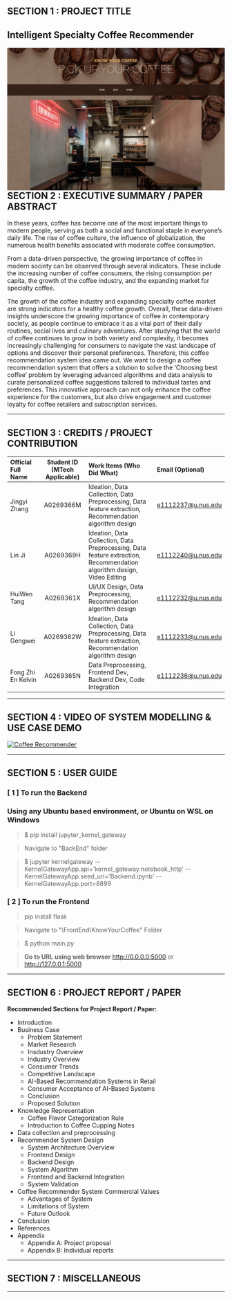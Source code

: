 ﻿## SECTION 1 : PROJECT TITLE
## Intelligent Specialty Coffee Recommender

<img src="coffeeSite.png"
     style="float: left; margin-right: 0px;" />

---

## SECTION 2 : EXECUTIVE SUMMARY / PAPER ABSTRACT
In these years, coffee has become one of the most important things to modern people, serving as both a social and functional staple in everyone’s daily life. The rise of coffee culture, the influence of globalization, the numerous health benefits associated with moderate coffee consumption.


From a data-driven perspective, the growing importance of coffee in modern society can be observed through several indicators. These include the increasing number of coffee consumers, the rising consumption per capita, the growth of the coffee industry, and the expanding market for specialty coffee.


The growth of the coffee industry and expanding specialty coffee market are strong indicators for a healthy coffee growth. Overall, these data-driven insights underscore the growing importance of coffee in contemporary society, as people continue to embrace it as a vital part of their daily routines, social lives and culinary adventures.
After studying that the world of coffee continues to grow in both variety and complexity, it becomes increasingly challenging for consumers to navigate the vast landscape of options and discover their personal preferences. Therefore, this coffee recommendation system idea came out. We want to design a coffee recommendation system that offers a solution to solve the ‘Choosing best coffee’ problem by leveraging advanced algorithms and data analysis to curate personalized coffee suggestions tailored to individual tastes and preferences. This innovative approach can not only enhance the coffee experience for the customers, but also drive engagement and customer loyalty for coffee retailers and subscription services.

---

## SECTION 3 : CREDITS / PROJECT CONTRIBUTION

| Official Full Name  | Student ID (MTech Applicable)  | Work Items (Who Did What) | Email (Optional) |
| :------------ |:---------------:| :-----| :-----|
| Jingyi Zhang | A0269366M | Ideation, Data Collection, Data Preprocessing, Data feature extraction, Recommendation algorithm design  | e1112237@u.nus.edu |
| Lin Ji | A0269369H | Ideation, Data Collection, Data Preprocessing, Data feature extraction, Recommendation algorithm design, Video Editing | e1112240@u.nus.edu |
| HuiWen Tang | A0269361X | UI/UX Design, Data Preprocessing, Recommendation algorithm design | e1112232@u.nus.edu |
| Li Gengwei | A0269362W | Ideation, Data Collection, Data Preprocessing, Data feature extraction, Recommendation algorithm design | e1112233@u.nus.edu |
| Fong Zhi En Kelvin | A0269365N | Data Preprocessing, Frontend Dev, Backend Dev, Code Integration | e1112236@u.nus.edu |

---

## SECTION 4 : VIDEO OF SYSTEM MODELLING & USE CASE DEMO

[![Coffee Recommender](https://img.youtube.com/vi/FFR00nKrvVk/0.jpg)](https://youtu.be/FFR00nKrvVk "Intelligent Specialty Coffee Recommender")

---

## SECTION 5 : USER GUIDE

### [ 1 ] To run the Backend
### Using any Ubuntu based environment, or Ubuntu on WSL on Windows 

> $ pip install jupyter_kernel_gateway

> Navigate to "BackEnd" folder

> $ jupyter kernelgateway --KernelGatewayApp.api='kernel_gateway.notebook_http' --KernelGatewayApp.seed_uri='Backend.ipynb' --KernelGatewayApp.port=8899

### [ 2 ] To run the Frontend

> pip install flask

> Navigate to "\FrontEnd\KnowYourCoffee" Folder

> $ python main.py

> **Go to URL using web browser** http://0.0.0.0:5000 or http://127.0.0.1:5000

---
## SECTION 6 : PROJECT REPORT / PAPER


**Recommended Sections for Project Report / Paper:**
- Introduction
- Business Case
  - Problem Statement
  - Market Research
  - Insdustry Overview
  - Industry Overview
  - Consumer Trends
  - Competitive Landscape
  - AI-Based Recommendation Systems in Retail
  - Consumer Acceptance of AI-Based Systems
  - Conclusion
  - Proposed Solution
- Knowledge Representation
  - Coffee Flavor Categorization Rule
  - Introduction to Coffee Cupping Notes
- Data collection and preprocessing
- Recommender System Design
  - System Architecture Overview
  - Frontend Design
  - Backend Design
  - System Algorithm
  - Frontend and Backend Integration
  - System Validation
- Coffee Recommender System Commercial Values
  - Advantages of System
  - Limitations of System
  - Future Outlook
- Conclusion
- References
- Appendix
  - Appendix A: Project proposal
  - Appendix B: Individual reports

---
## SECTION 7 : MISCELLANEOUS

---

